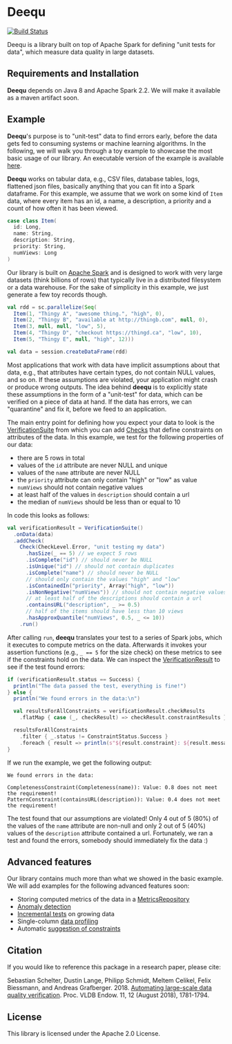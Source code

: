 # Deequ
[![Build Status](https://travis-ci.org/awslabs/deequ.svg?branch=master)](https://travis-ci.org/awslabs/deequ)

Deequ is a library built on top of Apache Spark for defining "unit tests for data", which measure data quality in large datasets.

## Requirements and Installation

__Deequ__ depends on Java 8 and Apache Spark 2.2. We will make it available as a maven artifact soon.

## Example

__Deequ__'s purpose is to "unit-test" data to find errors early, before the data gets fed to consuming systems or machine learning algorithms. In the following, we will walk you through a toy example to showcase the most basic usage of our library. An executable version of the example is available [here](/src/main/scala/com/amazon/deequ/examples/BasicExample.scala).

__Deequ__ works on tabular data, e.g., CSV files, database tables, logs, flattened json files, basically anything that you can fit into a Spark dataframe. For this example, we assume that we work on some kind of `Item` data, where every item has an id, a name, a description, a priority and a count of how often it has been viewed.

```scala
case class Item(
  id: Long, 
  name: String, 
  description: String, 
  priority: String, 
  numViews: Long
)
```

Our library is built on [Apache Spark](https://spark.apache.org/) and is designed to work with very large datasets (think billions of rows) that typically live in a distributed filesystem or a data warehouse. For the sake of simplicity in this example, we just generate a few toy records though.

```scala
val rdd = sc.parallelize(Seq(
  Item(1, "Thingy A", "awesome thing.", "high", 0),
  Item(2, "Thingy B", "available at http://thingb.com", null, 0),
  Item(3, null, null, "low", 5),
  Item(4, "Thingy D", "checkout https://thingd.ca", "low", 10),
  Item(5, "Thingy E", null, "high", 12)))

val data = session.createDataFrame(rdd)
```

Most applications that work with data have implicit assumptions about that data, e.g., that attributes have certain types, do not contain NULL values, and so on. If these assumptions are violated, your application might crash or produce wrong outputs. The idea behind __deequ__ is to explicitly state these assumptions in the form of a "unit-test" for data, which can be verified on a piece of data at hand. If the data has errors, we can "quarantine" and fix it, before we feed to an application. 

The main entry point for defining how you expect your data to look is the [VerificationSuite](src/main/scala/com/amazon/deequ/VerificationSuite.scala) from which you can add [Checks](src/main/scala/com/amazon/deequ/checks/Check.scala) that define constraints on attributes of the data. In this example, we test for the following properties of our data:
  
  * there are 5 rows in total
  * values of the `id` attribute are never NULL and unique
  * values of the `name` attribute are never NULL
  * the `priority` attribute can only contain "high" or "low" as value
  * `numViews` should not contain negative values
  * at least half of the values in `description` should contain a url 
  * the median of `numViews` should be less than or equal to 10
    
In code this looks as follows:

```scala
val verificationResult = VerificationSuite()
  .onData(data)
  .addCheck(
    Check(CheckLevel.Error, "unit testing my data") 
      .hasSize(_ == 5) // we expect 5 rows
      .isComplete("id") // should never be NULL
      .isUnique("id") // should not contain duplicates
      .isComplete("name") // should never be NULL
      // should only contain the values "high" and "low"
      .isContainedIn("priority", Array("high", "low")) 
      .isNonNegative("numViews")) // should not contain negative values
      // at least half of the descriptions should contain a url          
      .containsURL("description", _ >= 0.5) 
      // half of the items should have less than 10 views
      .hasApproxQuantile("numViews", 0.5, _ <= 10)) 
    .run()
```

After calling `run`, __deequ__ translates your test to a series of Spark jobs, which it executes to compute metrics on the data. Afterwards it invokes your assertion functions (e.g., `_ == 5` for the size check) on these metrics to see if the constraints hold on the data. We can inspect the [VerificationResult](src/main/scala/com/amazon/deequ/VerificationResult.scala) to see if the test found errors:

```scala
if (verificationResult.status == Success) {
  println("The data passed the test, everything is fine!")
} else {
  println("We found errors in the data:\n")

  val resultsForAllConstraints = verificationResult.checkResults
    .flatMap { case (_, checkResult) => checkResult.constraintResults }

  resultsForAllConstraints
    .filter { _.status != ConstraintStatus.Success }
    .foreach { result => println(s"${result.constraint}: ${result.message.get}") }
}
```

If we run the example, we get the following output:
```
We found errors in the data:

CompletenessConstraint(Completeness(name)): Value: 0.8 does not meet the requirement!
PatternConstraint(containsURL(description)): Value: 0.4 does not meet the requirement!
```
The test found that our assumptions are violated! Only 4 out of 5 (80%) of the values of the `name` attribute are non-null and only 2 out of 5 (40%) values of the `description` attribute contained a url. Fortunately, we ran a test and found the errors, somebody should immediately fix the data :)


## Advanced features

Our library contains much more than what we showed in the basic example. We will add examples for the following advanced features soon:

 * Storing computed metrics of the data in a [MetricsRepository](src/main/scala/com/amazon/deequ/repository)
 * [Anomaly detection](src/main/scala/com/amazon/deequ/anomalydetection)
 * [Incremental tests](src/test/scala/com/amazon/deequ/analyzers/IncrementalAnalysisTest.scala) on growing data
 * Single-column [data profiling](src/main/scala/com/amazon/deequ/suggestions/ColumnProfiler.scala)
 * Automatic [suggestion of constraints](src/main/scala/com/amazon/deequ/suggestions/EndToEndConstraintSuggestion.scala)

## Citation

If you would like to reference this package in a research paper, please cite:

Sebastian Schelter, Dustin Lange, Philipp Schmidt, Meltem Celikel, Felix Biessmann, and Andreas Grafberger. 2018. [Automating large-scale data quality verification](http://www.vldb.org/pvldb/vol11/p1781-schelter.pdf). Proc. VLDB Endow. 11, 12 (August 2018), 1781-1794. 

## License

This library is licensed under the Apache 2.0 License. 
